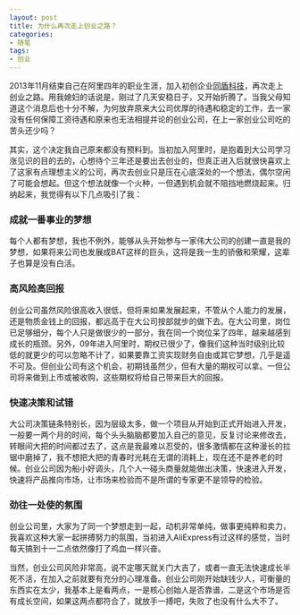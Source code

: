 ```yaml
---
layout: post
title: 为什么再次走上创业之路？
categories:
- 随笔
tags:
- 创业
---
```


2013年11月结束自己在阿里四年的职业生涯，加入初创企业[同盾科技](http://www.fraudmetrix.cn)，再次走上创业之路。用我媳妇的话说是，刚过了几天安稳日子，又开始折腾了。当我父母知道这个消息后也十分不解，为何放弃原来大公司优厚的待遇和稳定的工作，去一家没有任何保障工资待遇和原来也无法相提并论的创业公司，在上一家创业公司吃的苦头还少吗？

其实，这个决定我自己原来都没有预料到。当初加入阿里时，是抱着到大公司学习涨见识的目的去的，心想待个三年还是要出去创业的，但真正进入后就很快喜欢上了这家有点理想主义的公司，再次去创业只是压在心底深处的一个想法，偶尔空闲了可能会想起。但这个想法就像一个火种，一但遇到机会就不阻挡地燃烧起来。归纳起来，我觉得有以下几点吸引了我：

### 成就一番事业的梦想
每个人都有梦想，我也不例外，能够从头开始参与一家伟大公司的创建一直是我的梦想，如果将来公司也发展成BAT这样的巨头，这将是我一生的骄傲和荣耀，这辈子也算是没有白活。

### 高风险高回报
创业公司虽然风险很高收入很低，但将来如果发展起来，不管从个人能力的发展，还是物质金钱上的回报，都远高于在大公司按部就步的做下去。在大公司里，岗位已足够细分，每个人只是做很少的一部分，我在同一个岗位呆了四年，越来越感到成长的瓶颈。另外，09年进入阿里时，期权已很少了，像我们这种当时级别比较低的就更少的可以忽略不计了，如果要靠工资实现财务自由或其它梦想，几乎是遥不可及。但创业公司有这个机会，初期钱虽然少，但有大量的期权可以拿。一但公司将来做到上市或被收购，这些期权将给自己带来巨大的回报。

### 快速决策和试错
大公司决策链条特别长，因为层级太多，做一个项目从开始到正式开始进入开发，一般要一两个月的时间，每个头头脑脑都要加入自己的意见，反复讨论来修改去，转眼间大把的时间都过去了，这点是我最难以忍受的，很多激情都在这种漫长的拉锯中磨掉了，我不想把大把的青春时光耗在无谓的消耗上，现在还不是养老的时候。创业公司因为船小好调头，几个人一碰头商量就能做出决策，快速进入开发，快速将产品推向市场，让市场来检验而不是所谓的专家更不是领导的检验。

### 劲往一处使的氛围
创业公司里，大家为了同一个梦想走到一起，动机非常单纯，做事更纯粹和卖力，我喜欢这种大家一起拼搏努力的氛围，当初进入AliExpress有过这样的感觉，当时每天搞到十一二点依然像打了鸡血一样兴奋。

当然，创业公司风险非常高，说不定哪天就关门大吉了，或者一直无法快速成长半死不活，在加入之前就要有充分的心理准备。创业公司刚开始缺钱少人，可衡量的东西实在太少，我基本上是看两点，一是核心创始人是否靠谱，二是这个市场是否有成长空间，如果这两点都符合了，就放手一搏吧，失败了也没有什么大不了。
